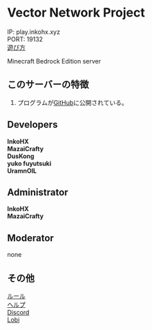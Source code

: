 # Vector Network Project
IP: play.inkohx.xyz  
PORT: 19132  
[遊び方](https://vnp.inkohx.xyz/play)

Minecraft Bedrock Edition server

## このサーバーの特徴
1. プログラムが[GitHub](https://github.com/InkoHX/Vector-Network-Project)に公開されている。

## Developers
**InkoHX**  
**MazaiCrafty**  
**DusKong**  
**yuko fuyutsuki**  
**UramnOIL**

## Administrator
**InkoHX**  
**MazaiCrafty**

## Moderator
none

## その他
[ルール](https://vnp.inkohx.xyz/rules)  
[ヘルプ](https://vnp.inkohx.xyz/help)  
[Discord](https://hxbot.tk/VNP-D)  
[Lobi](https://hxbot.tk/VNP-L)
